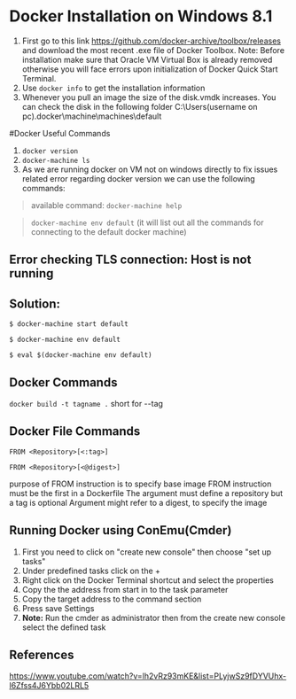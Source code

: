# Docker Installation on Windows 8.1

1. First go to this link https://github.com/docker-archive/toolbox/releases and download the most recent .exe file of Docker Toolbox.
Note: Before installation make sure that Oracle VM Virtual Box is already removed otherwise you will face errors upon initialization of Docker Quick Start Terminal.
2. Use `docker info` to get the installation information
3. Whenever you pull an image the size of the disk.vmdk increases. You can check the disk in the following folder C:\Users\(username on pc)\.docker\machine\machines\default

#Docker Useful Commands
1. `docker version`
2. `docker-machine ls`
3. As we are running docker on VM not on windows directly to fix issues related error regarding docker version we can use the following commands:

> available command: `docker-machine help`

> `docker-machine env default` (it will list out all the commands for connecting to the default docker machine)

## Error checking TLS connection: Host is not running
## Solution: 

`$ docker-machine start default`

`$ docker-machine env default`

`$ eval $(docker-machine env default)`

## Docker Commands
`docker build -t tagname .`
short for --tag 

## Docker File Commands
`FROM <Repository>[<:tag>]`
  
`FROM <Repository>[<@digest>]`

purpose of FROM instruction is to specify base image
FROM instruction must be the first in a Dockerfile
The argument must define a repository but a tag is optional
Argument might refer to a digest, to specify the image


## Running Docker using ConEmu(Cmder)
1. First you need to click on "create new console" then choose "set up tasks"
2. Under predefined tasks click on the +
3. Right click on the Docker Terminal shortcut and select the properties
4. Copy the the address from start in to the task parameter
5. Copy the target address to the command section 
6. Press save Settings
7. **Note:** Run the cmder as administrator then from the create new console select the defined task 



## References
https://www.youtube.com/watch?v=lh2vRz93mKE&list=PLyjwSz9fDYVUhx-l6Zfss4J6Ybb02LRL5
